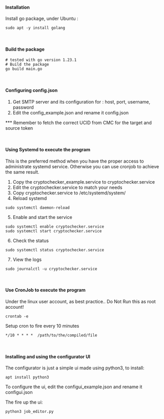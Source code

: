 #### Installation

Install go package, under Ubuntu :
```
sudo apt -y install golang
```

&nbsp;
&nbsp;

 
#### Build the package
```
# tested with go version 1.23.1
# Build the package
go build main.go
```
&nbsp;
&nbsp;

#### Configuring config.json

1. Get SMTP server and its configuration for : host, port, username, password
2. Edit the config_example.json and rename it config.json

*** Remember to fetch the correct UCID from CMC for the target and source token

&nbsp;
&nbsp;

#### Using Systemd to execute the program
This is the preferred method when you have the proper access to administrate systemd service. Otherwise you can use cronjob to achieve the same result.

1. Copy the cryptochecker_example.service to cryptochecker.service
2. Edit the cryptochecker.service to match your needs
3. Copy cryptochecker.service to /etc/systemd/system/
4. Reload systemd
```
sudo systemctl daemon-reload
```
5. Enable and start the service
```
sudo systemctl enable cryptochecker.service
sudo systemctl start cryptochecker.service
```
6. Check the status
```
sudo systemctl status cryptochecker.service
```
7. View the logs
```
sudo journalctl -u cryptochecker.service
```
&nbsp;
&nbsp;

#### Use CronJob to execute the program

Under the linux user account, as best practice.. Do Not Run this as root account!
```
crontab -e
```

Setup cron to fire every 10 minutes
```
*/10 * * * *  /path/to/the/compiled/file
```
&nbsp;
&nbsp;


#### Installing and using the configurator UI
The configurator is just a simple ui made using python3, to install:
```
apt install python3
```

To configure the ui, edit the configui_example.json and rename it configui.json

The fire up the ui:
```
python3 job_editor.py
```

